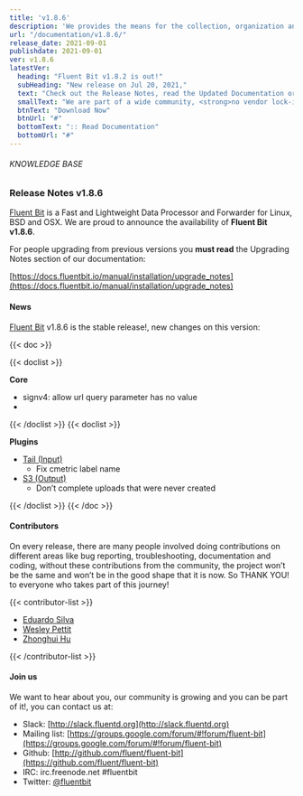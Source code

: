 ```yaml
---
title: 'v1.8.6'
description: 'We provides the means for the collection, organization and computerized retrieval of knowledgeand Lightweight Data Forwarder for Linux, BSD and OSX. We are proud to announce the availability of Fluent Bit v1.8.6.'
url: "/documentation/v1.8.6/"
release_date: 2021-09-01
publishdate: 2021-09-01
ver: v1.8.6
latestVer:
  heading: "Fluent Bit v1.8.2 is out!"
  subHeading: "New release on Jul 20, 2021,"
  text: "Check out the Release Notes, read the Updated Documentation or jump directly to the Downloads Section."
  smallText: "We are part of a wide community, <strong>no vendor lock-in.</strong>"
  btnText: "Download Now"
  btnUrl: "#"
  bottomText: ":: Read Documentation"
  bottomUrl: "#"
---
```


###### KNOWLEDGE BASE

### Release Notes v1.8.6

[Fluent Bit](https://fluentbit.io) is a Fast and Lightweight Data Processor and Forwarder for Linux, BSD and OSX. We are proud to announce the availability of **Fluent Bit v1.8.6**.

For people upgrading from previous versions you **must read** the Upgrading Notes section of our documentation:

[https://docs.fluentbit.io/manual/installation/upgrade_notes](https://docs.fluentbit.io/manual/installation/upgrade_notes)

#### News

[Fluent Bit](https://fluentbit.io) v1.8.6 is the stable release!, new changes on this version:

{{< doc >}}

{{< doclist >}}

**Core**

* signv4: allow url query parameter has no value
* 
{{< /doclist >}}
{{< doclist >}}

**Plugins**

* [Tail (Input)](https://docs.fluentbit.io/manual/pipeline/inputs/tail/)
  * Fix cmetric label name
* [S3 (Output)](https://docs.fluentbit.io/manual/pipeline/outputs/s3/)
  * Don’t complete uploads that were never created

{{< /doclist >}}
{{< /doc >}}

#### Contributors

On every release, there are many people involved doing contributions on different areas like bug reporting, troubleshooting, documentation and coding, without these contributions from the community, the project won’t be the same and won’t be in the good shape that it is now. So THANK YOU! to everyone who takes part of this journey!

{{< contributor-list >}}

* [Eduardo Silva](https://github.com/edsiper)
* [Wesley Pettit](https://github.com/PettitWesley)
* [Zhonghui Hu](https://github.com/zhonghui12)

{{< /contributor-list >}}

#### Join us

We want to hear about you, our community is growing and you can be part of it!, you can contact us at:

* Slack: [http://slack.fluentd.org](http://slack.fluentd.org)
* Mailing list: [https://groups.google.com/forum/#!forum/fluent-bit](https://groups.google.com/forum/#!forum/fluent-bit)
* Github: [http://github.com/fluent/fluent-bit](https://github.com/fluent/fluent-bit)
* IRC: irc.freenode.net #fluentbit
* Twitter: [@fluentbit](https://twitter.com/fluentbit)